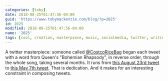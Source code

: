 ```yaml
---
categories: [toby]
date: 2018-08-25T01:47:56-04:00
guid: 'https://www.tobymackenzie.com/blog/?p=2025'
id: 2025
modified: 2018-08-25T01:47:56-04:00
name: '2025'
tags: [cool, creation, masterpiece, music, socialmedia, twitter, writing]
---
```


A twitter masterpiece: someone called [@CostcoRiceBag](https://mobile.twitter.com/CostcoRiceBag) began each tweet with a word from Queen's "Bohemian Rhapsody", in reverse order, through the whole song, taking several months.<!--more-->  It runs from [this August 23rd tweet](https://mobile.twitter.com/CostcoRiceBag/status/1032699857117605888) to [this May 7th tweet](https://mobile.twitter.com/CostcoRiceBag/status/993553004967100416).  That is dedication.  And it makes for an interesting constraint in composing tweets.
